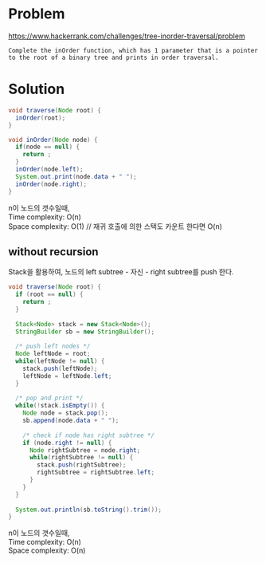 # Problem
https://www.hackerrank.com/challenges/tree-inorder-traversal/problem
```
Complete the inOrder function, which has 1 parameter that is a pointer to the root of a binary tree and prints in order traversal.
```

# Solution

```java
void traverse(Node root) {
  inOrder(root);
}

void inOrder(Node node) {
  if(node == null) {
    return ;
  }
  inOrder(node.left);
  System.out.print(node.data + " ");
  inOrder(node.right);
}
```
n이 노드의 갯수일때,<br/>
Time complexity: O(n)<br/>
Space complexity: O(1) // 재귀 호출에 의한 스택도 카운트 한다면 O(n)


## without recursion
Stack을 활용하여, 노드의 left subtree - 자신 - right subtree를 push 한다.

```java
void traverse(Node root) {
  if (root == null) {
    return ;
  }
  
  Stack<Node> stack = new Stack<Node>();
  StringBuilder sb = new StringBuilder();
  
  /* push left nodes */
  Node leftNode = root;
  while(leftNode != null) {
    stack.push(leftNode);
    leftNode = leftNode.left;
  }
  
  /* pop and print */
  while(!stack.isEmpty()) {
    Node node = stack.pop();
    sb.append(node.data + " ");
    
    /* check if node has right subtree */
    if (node.right != null) {
      Node rightSubtree = node.right;
      while(rightSubtree != null) {
        stack.push(rightSubtree);
        rightSubtree = rightSubtree.left;
      }
    }
  }
  
  System.out.println(sb.toString().trim());
}
```

n이 노드의 갯수일때,<br/>
Time complexity: O(n)<br/>
Space complexity: O(n)
